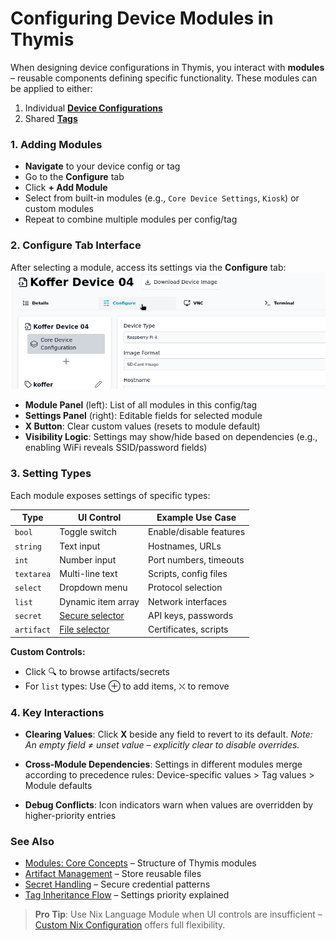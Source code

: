 # Configuring Device Modules in Thymis

When designing device configurations in Thymis, you interact with **modules** – reusable components defining specific functionality. These modules can be applied to either:

1. Individual **[Device Configurations](../concepts/configuration.md)**
2. Shared **[Tags](../concepts/tag.md)**

### 1. Adding Modules

- **Navigate** to your device config or tag
- Go to the **Configure** tab
- Click **+ Add Module**
- Select from built-in modules (e.g., `Core Device Settings`, `Kiosk`) or custom modules
- Repeat to combine multiple modules per config/tag

### 2. Configure Tab Interface

After selecting a module, access its settings via the **Configure** tab:
![Configure Tab](./configure-tab.png)

- **Module Panel** (left): List of all modules in this config/tag
- **Settings Panel** (right): Editable fields for selected module
- **X Button**: Clear custom values (resets to module default)
- **Visibility Logic**: Settings may show/hide based on dependencies (e.g., enabling WiFi reveals SSID/password fields)

### 3. Setting Types

Each module exposes settings of specific types:

| **Type**   | **UI Control**                            | Example Use Case        |
| ---------- | ----------------------------------------- | ----------------------- |
| `bool`     | Toggle switch                             | Enable/disable features |
| `string`   | Text input                                | Hostnames, URLs         |
| `int`      | Number input                              | Port numbers, timeouts  |
| `textarea` | Multi-line text                           | Scripts, config files   |
| `select`   | Dropdown menu                             | Protocol selection      |
| `list`     | Dynamic item array                        | Network interfaces      |
| `secret`   | [Secure selector](../concepts/secrets.md) | API keys, passwords     |
| `artifact` | [File selector](../concepts/artifacts.md) | Certificates, scripts   |

**Custom Controls:**

- Click 🔍 to browse artifacts/secrets
- For `list` types: Use ⊕ to add items, ⛌ to remove

### **4. Key Interactions**

- **Clearing Values**:
  Click **X** beside any field to revert to its default.
  _Note: An empty field ≠ unset value – explicitly clear to disable overrides._

- **Cross-Module Dependencies**:
  Settings in different modules merge according to precedence rules:
  Device-specific values > Tag values > Module defaults

- **Debug Conflicts**:
  Icon indicators warn when values are overridden by higher-priority entries

### See Also

- [Modules: Core Concepts](../concepts/module.md) – Structure of Thymis modules
- [Artifact Management](../concepts/artifacts.md) – Store reusable files
- [Secret Handling](../concepts/secrets.md) – Secure credential patterns
- [Tag Inheritance Flow](../device-lifecycle/tags.md) – Settings priority explained

> **Pro Tip**: Use Nix Language Module when UI controls are insufficient – [Custom Nix Configuration](../external-projects/thymis-modules/nix-language-module.md) offers full flexibility.
